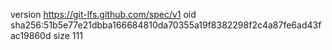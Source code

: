 version https://git-lfs.github.com/spec/v1
oid sha256:51b5e77e21dbba166684810da70355a19f8382298f2c4a87fe6ad43fac19860d
size 111
